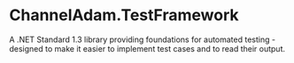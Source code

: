 # ChannelAdam.TestFramework
A .NET Standard 1.3 library providing foundations for automated testing - designed to make it easier to implement test cases and to read their output.